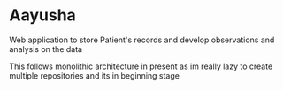 # Aayusha
Web application to store Patient's records and develop observations and analysis on the data

This follows monolithic architecture in present as im really lazy to create multiple repositories and its in beginning stage